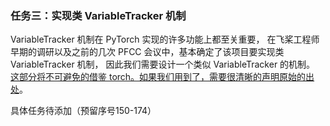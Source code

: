 
### 任务三：实现类 VariableTracker 机制

VariableTracker 机制在 PyTorch 实现的许多功能上都至关重要，
在飞桨工程师早期的调研以及之前的几次 PFCC 会议中，基本确定了该项目要实现类 VariableTracker 机制，
因此我们需要设计一个类似 VariableTracker 的机制。
[这部分将不可避免的借鉴 torch。如果我们用到了，需要很清晰的声明原始的出处](https://github.com/PFCCLab/paddlefx/discussions/3)。

具体任务待添加（预留序号150-174）

